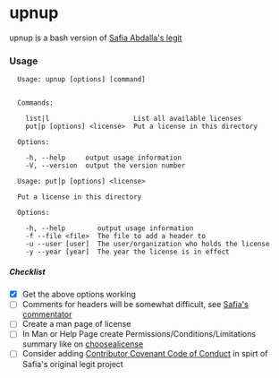 # upnup
upnup is a bash version of [Safia Abdalla's legit](https://github.com/captainsafia/legit)
### Usage
```
  Usage: upnup [options] [command]


  Commands:

    list|l                     List all available licenses
    put|p [options] <license>  Put a license in this directory

  Options:

    -h, --help     output usage information
    -V, --version  output the version number

  Usage: put|p [options] <license>

  Put a license in this directory

  Options:

    -h, --help        output usage information
    -f --file <file>  The file to add a header to
    -u --user [user]  The user/organization who holds the license
    -y --year [year]  The year the license is in effect
```
##### Checklist
- [x] Get the above options working
- [ ] Comments for headers will be somewhat difficult, see [Safia's
commentator](https://github.com/captainsafia/commentator)
- [ ] Create a man page of license
- [ ] In Man or Help Page create Permissions/Conditions/Limitations summary like
on [choosealicense](https://choosealicense.com/licenses/)
- [ ] Consider adding [Contributor Covenant Code of Conduct](https://www.contributor-covenant.org/) in spirt of Safia's original legit project
